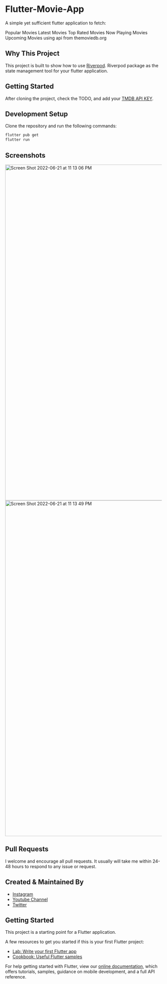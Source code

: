 # Flutter-Movie-App

A simple yet sufficient flutter application to fetch:

Popular Movies
Latest Movies
Top Rated Movies
Now Playing Movies
Upcoming Movies using api from themoviedb.org

## Why This Project

This project is built to show how to use [Riverpod](https://riverpod.dev/). Riverpod package as the state management tool for your flutter application.


## Getting Started

After cloning the project, check the TODO, and add your [TMDB API KEY](https://www.themoviedb.org/).

## Development Setup

Clone the repository and run the following commands:

```sh
flutter pub get
flutter run
```

## Screenshots

<img width="1080" alt="Screen Shot 2022-06-21 at 11 13 06 PM" src="https://user-images.githubusercontent.com/14290499/174878661-94e70742-a72b-47ba-aded-21810da89125.png">

<img width="1080" alt="Screen Shot 2022-06-21 at 11 13 49 PM" src="https://user-images.githubusercontent.com/14290499/174878906-42a5eb78-5179-4774-b51a-71dd288c8b35.png">



## Pull Requests

I welcome and encourage all pull requests. It usually will take me within 24-48 hours to respond to any issue or request.


## Created & Maintained By

- [Instagram](https://www.instagram.com/faiz.rhm)
- [Youtube Channel](https://www.youtube.com/channel/UCM1OzZsZ5FQIg01vdKGAw7g)
- [Twitter](https://twitter.com/faiz_rhm)


## Getting Started

This project is a starting point for a Flutter application.

A few resources to get you started if this is your first Flutter project:

- [Lab: Write your first Flutter app](https://www.instagram.com/faiz.rhm)
- [Cookbook: Useful Flutter samples](https://flutter.dev/docs/cookbook)

For help getting started with Flutter, view our
[online documentation](https://flutter.dev/docs), which offers tutorials,
samples, guidance on mobile development, and a full API reference.
